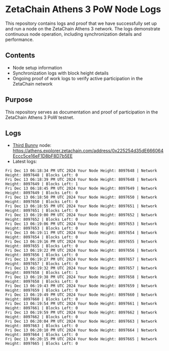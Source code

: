 # ZetaChain Athens 3 PoW Node Logs
This repository contains logs and proof that we have successfully set up and run a node on the ZetaChain Athens 3 network. The logs demonstrate continuous node operation, including synchronization details and performance.

## Contents
- Node setup information
- Synchronization logs with block height details
- Ongoing proof of work logs to verify active participation in the ZetaChain network

## Purpose
This repository serves as documentation and proof of participation in the ZetaChain Athens 3 PoW testnet.

## Logs

- [Third Bunny](https://thirdbunny.xyz/) node: https://athens.explorer.zetachain.com/address/0x225254d35dE666064Eccc5ce16eF1D8bF8D7b5EE
- Latest logs:
```
Fri Dec 13 06:18:34 PM UTC 2024 Your Node Height: 8097648 | Network Height: 8097648 | Blocks Left: 0
Fri Dec 13 06:18:39 PM UTC 2024 Your Node Height: 8097648 | Network Height: 8097649 | Blocks Left: 1
Fri Dec 13 06:18:45 PM UTC 2024 Your Node Height: 8097649 | Network Height: 8097649 | Blocks Left: 0
Fri Dec 13 06:18:50 PM UTC 2024 Your Node Height: 8097650 | Network Height: 8097650 | Blocks Left: 0
Fri Dec 13 06:18:55 PM UTC 2024 Your Node Height: 8097651 | Network Height: 8097651 | Blocks Left: 0
Fri Dec 13 06:19:00 PM UTC 2024 Your Node Height: 8097652 | Network Height: 8097652 | Blocks Left: 0
Fri Dec 13 06:19:06 PM UTC 2024 Your Node Height: 8097653 | Network Height: 8097653 | Blocks Left: 0
Fri Dec 13 06:19:11 PM UTC 2024 Your Node Height: 8097654 | Network Height: 8097654 | Blocks Left: 0
Fri Dec 13 06:19:16 PM UTC 2024 Your Node Height: 8097655 | Network Height: 8097655 | Blocks Left: 0
Fri Dec 13 06:19:22 PM UTC 2024 Your Node Height: 8097656 | Network Height: 8097656 | Blocks Left: 0
Fri Dec 13 06:19:27 PM UTC 2024 Your Node Height: 8097657 | Network Height: 8097657 | Blocks Left: 0
Fri Dec 13 06:19:32 PM UTC 2024 Your Node Height: 8097657 | Network Height: 8097658 | Blocks Left: 1
Fri Dec 13 06:19:38 PM UTC 2024 Your Node Height: 8097658 | Network Height: 8097658 | Blocks Left: 0
Fri Dec 13 06:19:43 PM UTC 2024 Your Node Height: 8097659 | Network Height: 8097659 | Blocks Left: 0
Fri Dec 13 06:19:49 PM UTC 2024 Your Node Height: 8097660 | Network Height: 8097660 | Blocks Left: 0
Fri Dec 13 06:19:54 PM UTC 2024 Your Node Height: 8097661 | Network Height: 8097661 | Blocks Left: 0
Fri Dec 13 06:19:59 PM UTC 2024 Your Node Height: 8097662 | Network Height: 8097662 | Blocks Left: 0
Fri Dec 13 06:20:04 PM UTC 2024 Your Node Height: 8097663 | Network Height: 8097663 | Blocks Left: 0
Fri Dec 13 06:20:10 PM UTC 2024 Your Node Height: 8097664 | Network Height: 8097664 | Blocks Left: 0
Fri Dec 13 06:20:15 PM UTC 2024 Your Node Height: 8097665 | Network Height: 8097665 | Blocks Left: 0
```
